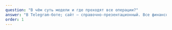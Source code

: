 ```yaml
---
question: "В чём суть модели и где проходят все операции?"
answer: "В Telegram-боте; сайт — справочно-презентационный. Все финансовые операции, регистрация, реферальная программа и управление инвестициями происходят исключительно в Telegram-боте."
order: 1
---
```

